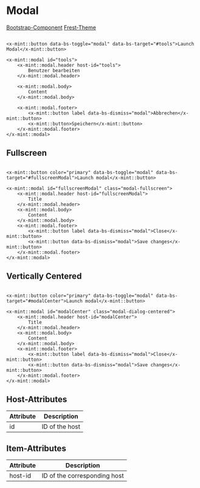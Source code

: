 # Modal
[Bootstrap-Component](https://getbootstrap.com/docs/5.3/components/modal/)
[Frest-Theme](https://demos.pixinvent.com/frest-html-admin-template/html/vertical-menu-template-bordered/ui-modals.html)

```bladehtml

<x-mint::button data-bs-toggle="modal" data-bs-target="#tools">Launch Modal</x-mint::button>

<x-mint::modal id="tools">
    <x-mint::modal.header host-id="tools">
        Benutzer bearbeiten
    </x-mint::modal.header>

    <x-mint::modal.body>
        Content
    </x-mint::modal.body>

    <x-mint::modal.footer>
        <x-mint::button label data-bs-dismiss="modal">Abbrechen</x-mint::button>
        <x-mint::button>Speichern</x-mint::button>
    </x-mint::modal.footer>
</x-mint::modal>
```

## Fullscreen

```bladehtml

<x-mint::button color="primary" data-bs-toggle="modal" data-bs-target="#fullscreenModal">Launch modal</x-mint::button>

<x-mint::modal id="fullscreenModal" class="modal-fullscreen">
    <x-mint::modal.header host-id="fullscreenModal">
        Title
    </x-mint::modal.header>
    <x-mint::modal.body>
        Content
    </x-mint::modal.body>
    <x-mint::modal.footer>
        <x-mint::button label data-bs-dismiss="modal">Close</x-mint::button>
        <x-mint::button data-bs-dismiss="modal">Save changes</x-mint::button>
    </x-mint::modal.footer>
</x-mint::modal>
```

## Vertically Centered

```bladehtml

<x-mint::button color="primary" data-bs-toggle="modal" data-bs-target="#modalCenter">Launch modal</x-mint::button>

<x-mint::modal id="modalCenter" class="modal-dialog-centered">
    <x-mint::modal.header host-id="modalCenter">
        Title
    </x-mint::modal.header>
    <x-mint::modal.body>
        Content
    </x-mint::modal.body>
    <x-mint::modal.footer>
        <x-mint::button label data-bs-dismiss="modal">Close</x-mint::button>
        <x-mint::button data-bs-dismiss="modal">Save changes</x-mint::button>
    </x-mint::modal.footer>
</x-mint::modal>
```

## Host-Attributes

| Attribute | Description    |
|-----------|----------------|
| id        | ID of the host |

## Item-Attributes

| Attribute | Description                                                 |
|-----------|-------------------------------------------------------------|
| host-id   | ID of the corresponding host                                |
